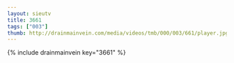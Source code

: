 ```yaml
--- 
layout: sieutv
title: 3661
tags: ["003"]
thumb: http://drainmainvein.com/media/videos/tmb/000/003/661/player.jpg
---
```

{% include drainmainvein key="3661" %} 
